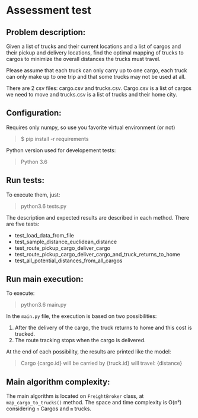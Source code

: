# Assessment test

## Problem description:
Given a list of trucks and their current locations and a list of cargos and their pickup and delivery locations, find the optimal mapping of trucks to cargos to minimize the overall distances the trucks must travel.

Please assume that each truck can only carry up to one cargo, each truck can only make up to one trip and that some trucks may not be used at all.

There are 2 csv files: cargo.csv and trucks.csv. Cargo.csv is a list of cargos we need to move and trucks.csv is a list of trucks and their home city.

## Configuration:
Requires only numpy, so use you favorite virtual environment (or not)
> $ pip install -r requirements

Python version used for developement tests: 
> Python 3.6

## Run tests:

To execute them, just:
> python3.6 tests.py

The description and expected results are described in each method. There are five tests:

* test_load_data_from_file
* test_sample_distance_euclidean_distance
* test_route_pickup_cargo_deliver_cargo
* test_route_pickup_cargo_deliver_cargo_and_truck_returns_to_home
* test_all_potential_distances_from_all_cargos

## Run main execution:

To execute:
> python3.6 main.py

In the `main.py` file, the execution is based on two possibilities:
1. After the delivery of the cargo, the truck returns to home and this cost is tracked.
2. The route tracking stops when the cargo is delivered.

At the end of each possibility, the results are printed like the model:
> Cargo {cargo.id} will be carried by {truck.id} will travel: {distance}

## Main algorithm complexity:

The main algorithm is located on `FreightBroker` class, at `map_cargo_to_trucks()` method.
The space and time complexity is O(n²) considering `n` Cargos and `m` trucks.
